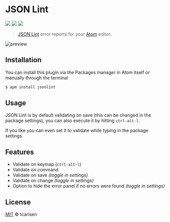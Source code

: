 # JSON Lint

![](https://img.shields.io/apm/v/jsonlint.svg)
![](https://img.shields.io/apm/dm/jsonlint.svg)
![](https://img.shields.io/apm/l/jsonlint.svg)

> [JSON Lint](https://github.com/zaach/jsonlint) error reports for your [Atom](http://atom.io) editor.

![preview](https://cloud.githubusercontent.com/assets/145288/5816904/1d060f78-a0a6-11e4-8975-5c8d658f2cad.png)

## Installation

You can install this plugin via the Packages manager in Atom itself or manually through the terminal

```bash
$ apm install jsonlint
```

## Usage

JSON Lint is by default validating on save (this can be changed in the package settings), you can also execute it by hitting `ctrl-alt-l`.

If you like you can even set it to validate while typing in the package settings.

## Features

 * Validate on keymap (`ctrl-alt-l`)
 * Validate on command
 * Validate on save *(toggle in settings)*
 * Validate on change *(toggle in settings)*
 * Option to hide the error panel if no errors were found *(toggle in settings)*

## License

[MIT](LICENSE.md) © tcarlsen
